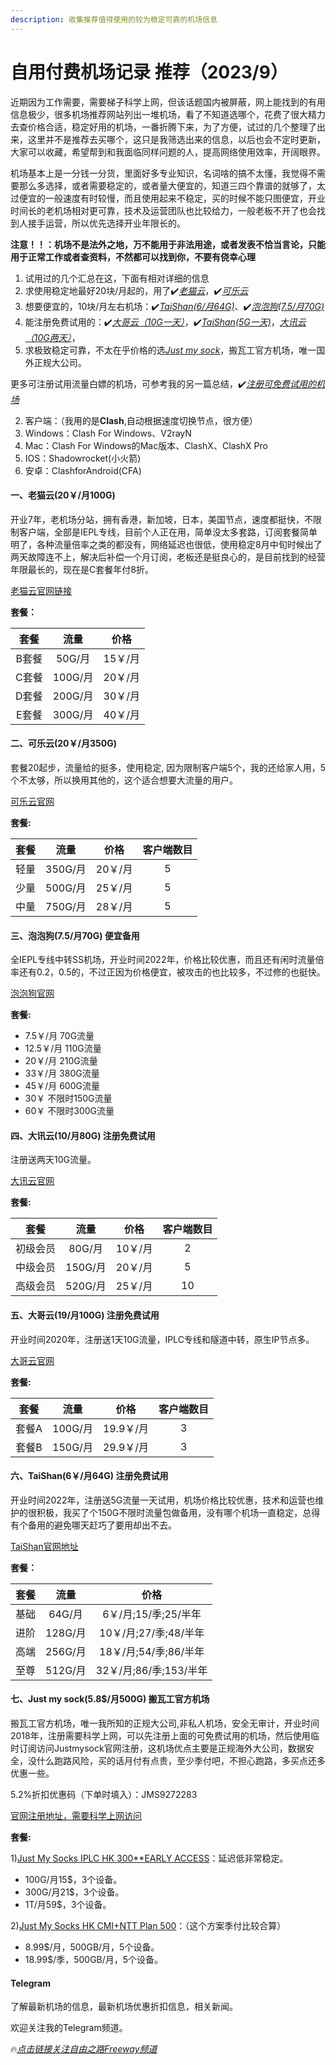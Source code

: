 ```yaml
---
description: 收集推荐值得使用的较为稳定可靠的机场信息
---
```


# 自用付费机场记录 推荐（2023/9）

近期因为工作需要，需要梯子科学上网，但该话题国内被屏蔽，网上能找到的有用信息极少，很多机场推荐网站列出一堆机场，看了不知道选哪个，花费了很大精力去查价格合适，稳定好用的机场，一番折腾下来，为了方便，试过的几个整理了出来，这里并不是推荐去买哪个，这只是我筛选出来的信息，以后也会不定时更新，大家可以收藏，希望帮到和我面临同样问题的人，提高网络使用效率，开阔眼界。

机场基本上是一分钱一分货，里面好多专业知识，名词啥的搞不太懂，我觉得不需要那么多选择，或者需要稳定的，或者量大便宜的，知道三四个靠谱的就够了，太过便宜的一般速度有时较慢，而且使用起来不稳定，买的时候不能只图便宜，开业时间长的老机场相对更可靠，技术及运营团队也比较给力，一般老板不开了也会找到人接手运营，所以优先选择开业年限长的。

**注意！！：机场不是法外之地，万不能用于非法用途，或者发表不恰当言论，只能用于正常工作或者查资料，不然都可以找到你，不要有侥幸心理**

1. 试用过的几个汇总在这，下面有相对详细的信息
2. 求使用稳定地最好20块/月起的，用了✔️[_老猫云_](https://laomao.co/#/register?code=QiVFXFWX)，✔️[_可乐云_](https://user.colacloud.net/#/register?code=gMK5qO9s)
3. 想要便宜的，10块/月左右机场：✔️[_TaiShan(6/月64G)_](https://www.taishan.pro/#/register?code=Z4Y90y3y)、✔️[_泡泡狗(7.5/月70G)_](https://www.paopao.dog/#/register?code=e9r22fNS)
4. 能注册免费试用的：✔️[_大哥云（10G一天）_](https://ab12y.com/#/register?code=6vTa3zI7)，✔️[_TaiShan(5G一天)_](https://www.taishan.pro/#/register?code=Z4Y90y3y)，[_大讯云（10G两天）_](https://daxun.info/#/register?code=VLAYLLaS)，
5. 求极致稳定可靠，不太在乎价格的选[_Just my sock_](https://justmysocks.net/members/aff.php?aff=28042)，搬瓦工官方机场，唯一国外正规大公司。

更多可注册试用流量白嫖的机场，可参考我的另一篇总结，✔️[_注册可免费试用的机场_](https://www.openwayz.com/trialnode/)

2. 客户端：（我用的是**Clash**,自动根据速度切换节点，很方便）
3. Windows：Clash For Windows、V2rayN
4. Mac：Clash For Windows的Mac版本、ClashX、ClashX Pro
5. IOS：Shadowrocket(小火箭)
6. 安卓：ClashforAndroid(CFA)

#### 一、老猫云(20￥/月100G)

开业7年，老机场分站，拥有香港，新加坡，日本，美国节点，速度都挺快，不限制客户端，全部是IEPL专线，目前个人正在用，简单没太多套路，订阅套餐简单明了，各种流量倍率之类的都没有，网络延迟也很低，使用稳定8月中旬时候出了两天故障连不上，解决后补偿一个月订阅，老板还是挺良心的，是目前找到的经营年限最长的，现在是C套餐年付8折。

[老猫云官网链接](https://laomao.org/#/register?code=QiVFXFWX)

**套餐：**

|  套餐 |   流量   |   价格  |
| :-: | :----: | :---: |
| B套餐 |  50G/月 | 15￥/月 |
| C套餐 | 100G/月 | 20￥/月 |
| D套餐 | 200G/月 | 30￥/月 |
| E套餐 | 300G/月 | 40￥/月 |

#### 二、可乐云(20￥/月350G)

套餐20起步，流量给的挺多，使用稳定, 因为限制客户端5个，我的还给家人用，5个不太够，所以换用其他的，这个适合想要大流量的用户。

[可乐云官网](https://user.colacloud.net/#/register?code=gMK5qO9s)

**套餐:**

|  套餐 |   流量   |   价格  | 客户端数目 |
| :-: | :----: | :---: | :---: |
|  轻量 | 350G/月 | 20￥/月 |   5   |
|  少量 | 500G/月 | 25￥/月 |   5   |
|  中量 | 750G/月 | 28￥/月 |   5   |

#### 三、泡泡狗(7.5/月70G) 便宜备用

全IEPL专线中转SS机场，开业时间2022年，价格比较优惠，而且还有闲时流量倍率还有0.2，0.5的，不过正因为价格便宜，被攻击的也比较多，不过修的也挺快。

[泡泡狗官网](https://www.paopao.dog/#/register?code=e9r22fNS)

**套餐:**

* 7.5￥/月 70G流量
* 12.5￥/月 110G流量
* 20￥/月 210G流量
* 33￥/月 380G流量
* 45￥/月 600G流量
* 30￥ 不限时150G流量
* 60￥ 不限时300G流量

#### 四、大讯云(10/月80G) 注册免费试用

注册送两天10G流量。

[大讯云官网](https://daxun.info/#/register?code=VLAYLLaS)

**套餐:**

|  套餐  |   流量   |   价格  | 客户端数目 |
| :--: | :----: | :---: | :---: |
| 初级会员 |  80G/月 | 10￥/月 |   2   |
| 中级会员 | 150G/月 | 20￥/月 |   5   |
| 高级会员 | 520G/月 | 25￥/月 |   10  |

#### 五、大哥云(19/月100G) 注册免费试用

开业时间2020年，注册送1天10G流量，IPLC专线和隧道中转，原生IP节点多。

[大哥云官网](https://ab12y.com/#/register?code=6vTa3zI7)

**套餐:**

|  套餐 |   流量   |    价格   | 客户端数目 |
| :-: | :----: | :-----: | :---: |
| 套餐A | 100G/月 | 19.9￥/月 |   3   |
| 套餐B | 150G/月 | 29.9￥/月 |   3   |

#### 六、TaiShan(6￥/月64G) 注册免费试用

开业时间2022年，注册送5G流量一天试用，机场价格比较优惠，技术和运营也维护的很积极，我买了个150G不限时流量包做备用，没有哪个机场一直稳定，总得有个备用的避免哪天赶巧了要用却出不去。

[TaiShan官网地址](https://www.taishan.pro/#/register?code=Z4Y90y3y)

**套餐：**

|  套餐 |   流量   |         价格        |
| :-: | :----: | :---------------: |
|  基础 |  64G/月 |  6￥/月;15/季;25/半年  |
|  进阶 | 128G/月 |  10￥/月;27/季;48/半年 |
|  高端 | 256G/月 |  18￥/月;54/季;86/半年 |
|  至尊 | 512G/月 | 32￥/月;86/季;153/半年 |

#### 七、Just my sock(5.8$/月500G) 搬瓦工官方机场

搬瓦工官方机场，唯一我所知的正规大公司,非私人机场，安全无审计，开业时间2018年，注册需要科学上网，可以先注册上面的可免费试用的机场，然后使用临时订阅访问Justmysock官网注册，这机场优点主要是正规海外大公司，数据安全，没什么跑路风险，买的话月付有点贵，至少季付吧，不担心跑路，多买点还多优惠一些。

5.2%折扣优惠码（下单时填入）：JMS9272283

[官网注册地址，需要科学上网访问](https://justmysocks.net/members/aff.php?aff=28042\&pid=13)

**套餐:**

1\)[Just My Socks IPLC HK 300\*\*EARLY ACCESS](https://justmysocks.net/members/aff.php?aff=28042\&pid=18)：延迟低非常稳定。

* 100G/月15$，3个设备。
* 300G/月21$，3个设备。
* 1T/月59$，3个设备。

2\)[Just My Socks HK CMI+NTT Plan 500](https://justmysocks.net/members/aff.php?aff=28042\&pid=13)：（这个方案季付比较合算）

* 8.99$/月，500GB/月，5个设备。
* 18.99$/季，500GB/月，5个设备。

#### Telegram

了解最新机场的信息，最新机场优惠折扣信息，相关新闻。

欢迎关注我的Telegram频道。

🔥[_点击链接关注自由之路Freeway频道_](https://t.me/openwayz)
